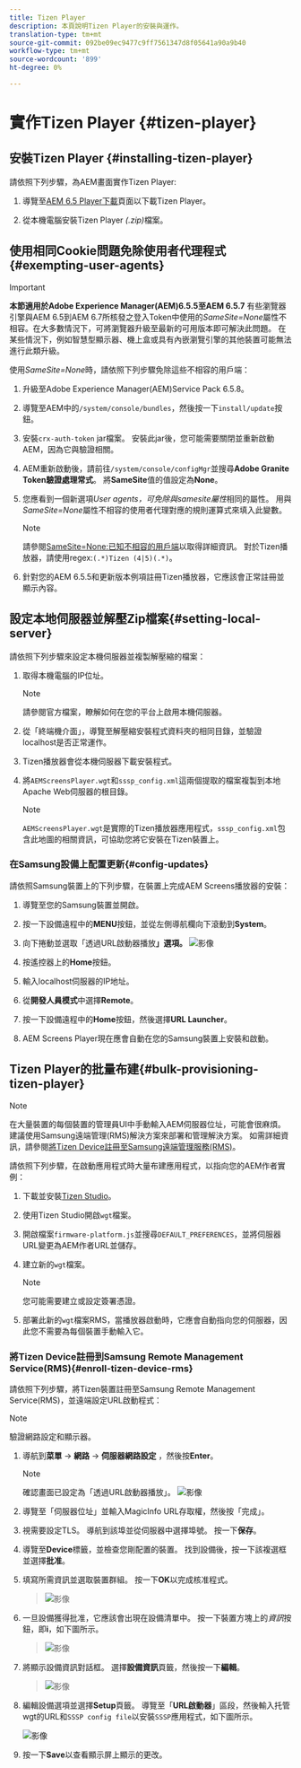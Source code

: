 ```yaml
---
title: Tizen Player
description: 本頁說明Tizen Player的安裝與運作。
translation-type: tm+mt
source-git-commit: 092be09ec9477c9ff7561347d8f05641a90a9b40
workflow-type: tm+mt
source-wordcount: '899'
ht-degree: 0%

---
```



# 實作Tizen Player {#tizen-player}

## 安裝Tizen Player {#installing-tizen-player}

請依照下列步驟，為AEM畫面實作Tizen Player:

1. 導覽至[AEM 6.5 Player下載](https://download.macromedia.com/screens/)頁面以下載Tizen Player。

1. 從本機電腦安裝Tizen Player *(.zip)*&#x200B;檔案。

## 使用相同Cookie問題免除使用者代理程式{#exempting-user-agents}

>[!IMPORTANT]
>**本節適用於Adobe Experience Manager(AEM)6.5.5至AEM 6.5.7**
>有些瀏覽器引擎與AEM 6.5到AEM 6.7所核發之登入Token中使用的&#x200B;*SameSite=None*&#x200B;屬性不相容。在大多數情況下，可將瀏覽器升級至最新的可用版本即可解決此問題。 在某些情況下，例如智慧型顯示器、機上盒或具有內嵌瀏覽引擎的其他裝置可能無法進行此類升級。

使用&#x200B;*SameSite=None*&#x200B;時，請依照下列步驟免除這些不相容的用戶端：

1. 升級至Adobe Experience Manager(AEM)Service Pack 6.5.8。

1. 導覽至AEM中的`/system/console/bundles`，然後按一下`install/update`按鈕。

1. 安裝`crx-auth-token` jar檔案。 安裝此jar後，您可能需要關閉並重新啟動AEM，因為它與驗證相關。

1. AEM重新啟動後，請前往`/system/console/configMgr`並搜尋&#x200B;**Adobe Granite Token驗證處理常式**。 將&#x200B;**SameSite**&#x200B;值的值設定為&#x200B;**None**。

1. 您應看到一個新選項&#x200B;*User agents，可免除與samesite屬性*&#x200B;相同的屬性。 用與&#x200B;*SameSite=None*&#x200B;屬性不相容的使用者代理對應的規則運算式來填入此變數。
   >[!NOTE]
   >請參閱[SameSite=None:已知不相容的用戶端](https://www.chromium.org/updates/same-site/incompatible-clients)以取得詳細資訊。 對於Tizen播放器，請使用regex:`(.*)Tizen (4|5)(.*)`。

1. 針對您的AEM 6.5.5和更新版本例項註冊Tizen播放器，它應該會正常註冊並顯示內容。


## 設定本地伺服器並解壓Zip檔案{#setting-local-server}

請依照下列步驟來設定本機伺服器並複製解壓縮的檔案：

1. 取得本機電腦的IP位址。
   >[!NOTE]
   >請參閱官方檔案，瞭解如何在您的平台上啟用本機伺服器。

1. 從「終端機介面」，導覽至解壓縮安裝程式資料夾的相同目錄，並驗證localhost是否正常運作。

1. Tizen播放器會從本機伺服器下載安裝程式。

1. 將`AEMScreensPlayer.wgt`和`sssp_config.xml`這兩個提取的檔案複製到本地Apache Web伺服器的根目錄。

   >[!NOTE]
   >`AEMScreensPlayer.wgt`是實際的Tizen播放器應用程式，`sssp_config.xml`包含此地圖的相關資訊，可協助您將它安裝在Tizen裝置上。

### 在Samsung設備上配置更新{#config-updates}

請依照Samsung裝置上的下列步驟，在裝置上完成AEM Screens播放器的安裝：

1. 導覽至您的Samsung裝置並開啟。

1. 按一下設備遠程中的&#x200B;**MENU**&#x200B;按鈕，並從左側導航欄向下滾動到&#x200B;**System**。

1. 向下捲動並選取「透過URL啟動器播放&#x200B;**」選項。**
   ![影像](/help/user-guide/assets/tizen/rms-2.png)

1. 按遙控器上的&#x200B;**Home**&#x200B;按鈕。

1. 輸入localhost伺服器的IP地址。

1. 從&#x200B;**開發人員模式**&#x200B;中選擇&#x200B;**Remote**。

1. 按一下設備遠程中的&#x200B;**Home**&#x200B;按鈕，然後選擇&#x200B;**URL Launcher**。

1. AEM Screens Player現在應會自動在您的Samsung裝置上安裝和啟動。

## Tizen Player的批量布建{#bulk-provisioning-tizen-player}

>[!NOTE]
>在大量裝置的每個裝置的管理員UI中手動輸入AEM伺服器位址，可能會很麻煩。 建議使用Samsung遠端管理(RMS)解決方案來部署和管理解決方案。 如需詳細資訊，請參閱[將Tizen Device註冊至Samsung遠端管理服務(RMS)](#enroll-tizen-device-rm)。

請依照下列步驟，在啟動應用程式時大量布建應用程式，以指向您的AEM作者實例：

1. 下載並安裝[Tizen Studio](https://developer.tizen.org/development/tizen-studio/download)。
1. 使用Tizen Studio開啟`wgt`檔案。
1. 開啟檔案`firmware-platform.js`並搜尋`DEFAULT_PREFERENCES`，並將伺服器URL變更為AEM作者URL並儲存。
1. 建立新的`wgt`檔案。

   >[!NOTE]
   >您可能需要建立或設定簽署憑證。

1. 部署此新的`wgt`檔案RMS，當播放器啟動時，它應會自動指向您的伺服器，因此您不需要為每個裝置手動輸入它。

### 將Tizen Device註冊到Samsung Remote Management Service(RMS){#enroll-tizen-device-rms}

請依照下列步驟，將Tizen裝置註冊至Samsung Remote Management Service(RMS)，並遠端設定URL啟動程式：

>[!NOTE]
>驗證網路設定和顯示器。

1. 導航到&#x200B;**菜單** -> **網路** -> **伺服器網路設定** ，然後按&#x200B;**Enter**。

   >[!NOTE]
   >確認畫面已設定為「透過URL啟動器播放」。
   >![影像](/help/user-guide/assets/tizen/rms-2.png)

1. 導覽至「伺服器位址」並輸入MagicInfo URL存取權，然後按「完成」。

1. 視需要設定TLS。 導航到該埠並從伺服器中選擇埠號。 按一下&#x200B;**保存**。

1. 導覽至&#x200B;**Device**&#x200B;標籤，並檢查您剛配置的裝置。 找到設備後，按一下該複選框並選擇&#x200B;**批准**。

1. 填寫所需資訊並選取裝置群組。 按一下&#x200B;**OK**&#x200B;以完成核准程式。

   >![影像](/help/user-guide/assets/tizen/rms-7.png)

1. 一旦設備獲得批准，它應該會出現在設備清單中。 按一下裝置方塊上的&#x200B;*資訊*&#x200B;按鈕，即&#x200B;**i**，如下圖所示。

   >![影像](/help/user-guide/assets/tizen/rms-6.png)

1. 將顯示設備資訊對話框。 選擇&#x200B;**設備資訊**&#x200B;頁籤，然後按一下&#x200B;**編輯**。

   >![影像](/help/user-guide/assets/tizen/rms-5.png)

1. 編輯設備選項並選擇&#x200B;**Setup**&#x200B;頁籤。 導覽至「**URL啟動器**」區段，然後輸入托管wgt的URL和`SSSP config file`以安裝`SSSP`應用程式，如下圖所示。

   ![影像](/help/user-guide/assets/tizen/rms-9.png)

1. 按一下&#x200B;**Save**&#x200B;以查看顯示屏上顯示的更改。




